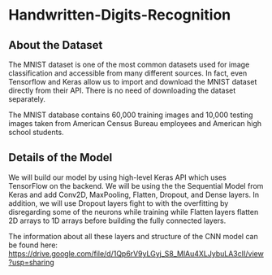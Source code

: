 # Handwritten-Digits-Recognition

## About the Dataset
The MNIST dataset is one of the most common datasets used for image classification and accessible from many different sources. In fact, even Tensorflow and Keras allow us to import and download the MNIST dataset directly from their API. There is no need of downloading the dataset separately.

The MNIST database contains 60,000 training images and 10,000 testing images taken from American Census Bureau employees and American high school students.

## Details of the Model
We will build our model by using high-level Keras API which uses TensorFlow on the backend. We will be using the the Sequential Model from Keras and add Conv2D, MaxPooling, Flatten, Dropout, and Dense layers. In addition, we will use Dropout layers fight to with the overfitting by disregarding some of the neurons while training while Flatten layers flatten 2D arrays to 1D arrays before building the fully connected layers.

The information about all these layers and structure of the CNN model can be found here: https://drive.google.com/file/d/1Qp6rV9yLGyj_S8_MlAu4XLJybuLA3cII/view?usp=sharing 
